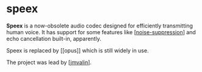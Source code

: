 # speex

**Speex** is a now-obsolete audio codec designed for efficiently transmitting human voice.  It has support for some features like [[noise-suppression]] and echo cancellation built-in, apparently.

Speex is replaced by [[opus]] which is still widely in use.

The project was lead by [[jmvalin]].

[//begin]: # "Autogenerated link references for markdown compatibility"
[noise-suppression]: noise-suppression "noise-suppression"
[jmvalin]: jmvalin "jmvalin"
[//end]: # "Autogenerated link references"
